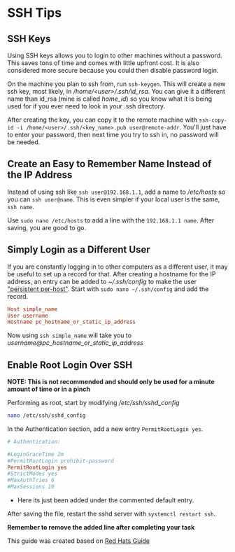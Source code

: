 # SSH Tips

## SSH Keys

Using SSH keys allows you to login to other machines without a password. This saves tons of time and comes with little upfront cost. It is also considered more secure because you could then disable password login.

On the machine you plan to ssh from, run ```ssh-keygen```. This will create a new ssh key, most likely, in */home/\<user>/.ssh/id_rsa*. You can give it a different name than id_rsa (mine is called *home_id*) so you know what it is being used for if you ever need to look in your .ssh directory.

After creating the key, you can copy it to the remote machine with `ssh-copy-id -i /home/<user>/.ssh/<key_name>.pub user@remote-addr`. You'll just have to enter your password, then next time you try to ssh in, no password will be needed.

## Create an Easy to Remember Name Instead of the IP Address

Instead of using ssh like ```ssh user@192.168.1.1```, add a name to */etc/hosts* so you can ```ssh user@name```. This is even simpler if your local user is the same, ```ssh name```.

Use ```sudo nano /etc/hosts``` to add a line with the ```192.168.1.1 name```. After saving, you are good to go.

## Simply Login as a Different User

If you are constantly logging in to other computers as a different user, it may be useful to set up a record for that. After creating a hostname for the IP address, an entry can be added to *~/.ssh/config* to make the user ["persistent per-host"](https://superuser.com/a/306159). Start with ```sudo nano ~/.ssh/config``` and add the record.

```conf
Host simple_name
User username
Hostname pc_hostname_or_static_ip_address
```

Now using ```ssh simple_name``` will take you to *username@pc_hostname_or_static_ip_address*

## Enable Root Login Over SSH

**NOTE: This is not recommended and should only be used for a minute amount of time or in a pinch**

Performing as root, start by modifying */etc/ssh/sshd_config*
```bash
nano /etc/ssh/sshd_config
```

In the Authentication section, add a new entry ```PermitRootLogin yes```.

```conf
# Authentication:

#LoginGraceTime 2m
#PermitRootLogin prohibit-password
PermitRootLogin yes
#StrictModes yes
#MaxAuthTries 6
#MaxSessions 10
```
- Here its just been added under the commented default entry.

After saving the file, restart the sshd server with `systemctl restart ssh`.

**Remember to remove the added line after completing your task**

This guide was created based on [Red Hats Guide](https://access.redhat.com/documentation/en-us/red_hat_enterprise_linux/6/html/v2v_guide/preparation_before_the_p2v_migration-enable_root_login_over_ssh)
